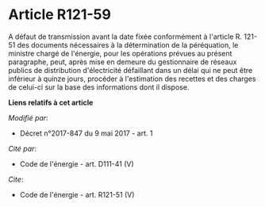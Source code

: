 # Article R121-59

A défaut de transmission avant la date fixée conformément à l'article R. 121-51 des documents nécessaires à la détermination
de la péréquation, le ministre chargé de l'énergie, pour les opérations prévues au présent paragraphe, peut, après mise en
demeure du gestionnaire de réseaux publics de distribution d'électricité défaillant dans un délai qui ne peut être inférieur
à quinze jours, procéder à l'estimation des recettes et des charges de celui-ci sur la base des informations dont il dispose.

**Liens relatifs à cet article**

_Modifié par_:

  - Décret n°2017-847 du 9 mai 2017 - art. 1

_Cité par_:

  - Code de l'énergie - art. D111-41 (V)

_Cite_:

  - Code de l'énergie - art. R121-51 (V)
